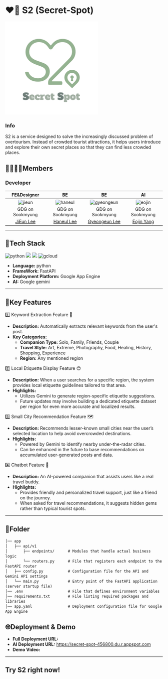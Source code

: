 # ❤️‍🔥 S2 (Secret-Spot)
<img src="https://github.com/secret-spot/AI/blob/main/SecretSpot.svg"/>

### Info


S2 is a service designed to solve the increasingly discussed problem of overtourism. Instead of crowded tourist attractions, it helps users introduce and explore their own secret places so that they can find less crowded places.

## 👨‍👩‍👧‍👦Members
### Developer
|FE&Designer|BE|BE|AI|
|:--:|:--:|:--:|:--:|
|![jieun](https://avatars.githubusercontent.com/u/143923436?v=4)|![haneul](https://avatars.githubusercontent.com/u/145983374?v=4)|![gyeongeun](https://avatars.githubusercontent.com/u/167386241?v=4)|![eojin](https://avatars.githubusercontent.com/u/166782787?v=4)|
|GDG on Sookmyung|GDG on Sookmyung|GDG on Sookmyung|GDG on Sookmyung|
|[JiEun Lee](https://github.com/mariewldms)|[Haneul Lee](https://github.com/tishakong)|[Gyeongeun Lee](https://github.com/ruddmslee)|[Eojin Yang](https://github.com/ydjwls)|

---
## 📌Tech Stack
![python](https://img.shields.io/badge/Python-14354C?style=for-the-badge&logo=python&logoColor=white)
<img src="https://img.shields.io/badge/FastAPI-009688?style=flat-square&logo=FastAPI&logoColor=green"/>
<img src="https://img.shields.io/badge/GoogleGemini-8E75B2?style=flat-square&logo=googlegemini&logoColor=purple"/>
![gcloud](https://img.shields.io/badge/Google_Cloud-4285F4?style=for-the-badge&logo=google-cloud&logoColor=white)

  + **Language:** python
  + **FrameWork:** FastAPI
  + **Deployment Platform:** Google App Engine
  + **AI:** Google gemini
---
## 📌Key Features
1️⃣ Keyword Extraction Feature 📍
+ **Description:** Automatically extracts relevant keywords from the user's post.
+ **Key Categories:**
  + **Companion Type:** Solo, Family, Friends, Couple
  + **Travel Style:** Art, Extreme, Photography, Food, Healing, History, Shopping, Experience
  + **Region:** Any mentioned region

2️⃣ Local Etiquette Display Feature 😊
+ **Description:** When a user searches for a specific region, the system provides local etiquette guidelines tailored to that area.
+ **Highlights:**
  + Utilizes Gemini to generate region-specific etiquette suggestions.
  + Future updates may involve building a dedicated etiquette dataset per region for even more accurate and localized results.

3️⃣ Small City Recommendation Feature 🗺️
+ **Description:** Recommends lesser-known small cities near the user’s selected location to help avoid overcrowded destinations.
+ **Highlights:**
  + Powered by Gemini to identify nearby under-the-radar cities.
  + Can be enhanced in the future to base recommendations on accumulated user-generated posts and data.

4️⃣ Chatbot Feature 🤖
+ **Description:** An AI-powered companion that assists users like a real travel buddy.
+ **Highlights:**
  + Provides friendly and personalized travel support, just like a friend on the journey.
  + When asked for travel recommendations, it suggests hidden gems rather than typical tourist spots.
---
## 📂Folder
```
│── app
│   ├── api/v1
│       ├── endpoints/      # Modules that handle actual business logic
│       └── routers.py      # File that registers each endpoint to the FastAPI router
│   ├── config.py           # Configuration file for the API and Gemini API settings
│   └── main.py             # Entry point of the FastAPI application (server startup file)
│── .env                    # File that defines environment variables
│── requirements.txt        # File listing required packages and libraries
│── app.yaml                # Deployment configuration file for Google App Engine
```
## 🌐Deployment & Demo 
+ **Full Deployment URL:**
+ **AI Deployment URL:** https://secret-spot-456800.du.r.appspot.com
+ **Demo Video:**
---
## Try S2 right now! 
